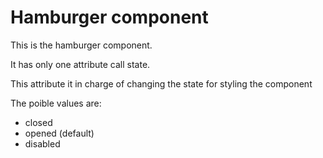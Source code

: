 # Hamburger component

This is the hamburger component.

It has only one attribute call state.

This attribute it in charge of changing the state for styling the component

The poible values are:

  * closed
  * opened (default)
  * disabled 

